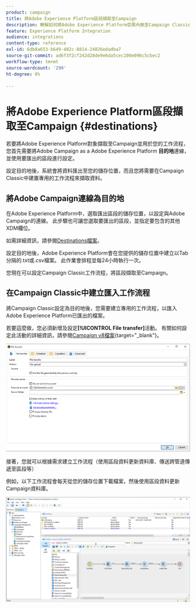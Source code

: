 ```yaml
---
product: campaign
title: 將Adobe Experience Platform區段擷取至Campaign
description: 瞭解如何將Adobe Experience Platform受眾內嵌至Campaign Classic
feature: Experience Platform Integration
audience: integrations
content-type: reference
exl-id: 6db8a653-b649-402c-8814-24826edadba7
source-git-commit: ad6f3f2cf242d28de9e6da5cec100e096c5cbec2
workflow-type: tm+mt
source-wordcount: '299'
ht-degree: 0%

---
```


# 將Adobe Experience Platform區段擷取至Campaign {#destinations}



若要將Adobe Experience Platform對象擷取至Campaign並用於您的工作流程，您首先需要將Adobe Campaign as a Adobe Experience Platform **目的地**&#x200B;連線，並使用要匯出的區段進行設定。

設定目的地後，系統會將資料匯出至您的儲存位置，而且您將需要在Campaign Classic中建置專用的工作流程來擷取資料。

## 將Adobe Campaign連線為目的地

在Adobe Experience Platform中，選取匯出區段的儲存位置，以設定與Adobe Campaign的連線。 此步驟也可讓您選取要匯出的區段，並指定要包含的其他XDM欄位。

如需詳細資訊，請參閱[Destinations檔案](https://experienceleague.adobe.com/docs/experience-platform/destinations/catalog/email-marketing/adobe-campaign.html)。

設定目的地後，Adobe Experience Platform會在您提供的儲存位置中建立以Tab分隔的.txt或.csv檔案。 此作業會排程並每24小時執行一次。

您現在可以設定Campaign Classic工作流程，將區段擷取至Campaign。

## 在Campaign Classic中建立匯入工作流程

將Campaign Classic設定為目的地後，您需要建立專用的工作流程，以匯入Adobe Experience Platform已匯出的檔案。

若要這麼做，您必須新增及設定&#x200B;**[!UICONTROL File transfer]**&#x200B;活動。 有關如何設定此活動的詳細資訊，請參閱[Campaign v8檔案](https://experienceleague.adobe.com/docs/campaign/automation/workflows/wf-activities/event-activities/file-transfer.html){target="_blank"}。

![](assets/rtcdp-file-transfer.png)

接著，您就可以根據需求建立工作流程（使用區段資料更新資料庫、傳送跨管道傳遞至區段等）

例如，以下工作流程會每天從您的儲存位置下載檔案，然後使用區段資料更新Campaign資料庫。

![](assets/rtcdp-workflow.png)
